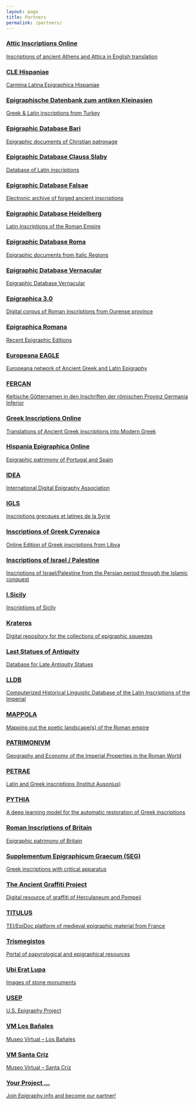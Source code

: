 ```yaml
---
layout: page
title: Partners
permalink: /partners/
---
```


### <a href="https://www.atticinscriptions.com/" target="blank">Attic Inscriptions Online
Inscriptions of ancient Athens and Attica in English translation

### <a href="http://cle.us.es/clehispaniae/index.jsf" target="blank">CLE Hispaniae
Carmina Latina Epigraphica Hispaniae

### <a href="https://www.epigraphik.uni-hamburg.de" target="blank"> Epigraphische Datenbank zum antiken Kleinasien
Greek & Latin inscriptions from Turkey

### <a href="https://www.edb.uniba.it/" target="blank"> Epigraphic Database Bari
Epigraphic documents of Christian patronage 

### <a href="http://db.edcs.eu/epigr/epi.php?s_sprache=en" target="blank"> Epigraphic Database Clauss Slaby
Database of Latin inscriptions

### <a href="http://edf.unive.it/" target="blank">Epigraphic Database Falsae
Electronic archive of forged ancient inscriptions

### <a href="http://edh-www.adw.uni-heidelberg.de" target="blank">Epigraphic Database Heidelberg 
Latin inscriptions of the Roman Empire

### <a href="http://www.edr-edr.it/" target="blank">Epigraphic Database Roma
Epigraphic documents from Italic Regions

### <a href="http://edvcorpus.com/wp" target="blank"> Epigraphic Database Vernacular 
Epigraphic Database Vernacular

### <a href="http://www.epigraphica30.com/" target="blank">Epigraphica 3.0 
Digital corpus of Roman inscriptions from Ourense province

### <a href="http://www.epigraphica-romana.fr/" target="blank">Epigraphica Romana 
Recent Epigraphic Editions

### <a href="https://www.eagle-network.eu" target="blank">Europeana EAGLE 
Europeana network of Ancient Greek and Latin Epigraphy

### <a href="http://gams.uni-graz.at/context:fercan" target="blank">FERCAN
Keltische Götternamen in den Inschriften der römischen Provinz Germania Inferior

### <a href="http://www.greekinscriptions.com/" target="blank">Greek Inscriptions Online 
Translations of Ancient Greek inscriptions into Modern Greek

### <a href="http://eda-bea.es/" target="blank">Hispania Epigraphica Online
Epigraphic patrimony of Portugal and Spain

### <a href="https://www.eagle-network.eu/about/who-we-are/" target="blank">IDEA
International Digital Epigraphy Association

### <a href="https://igls.mom.fr/" target="blank">IGLS
Inscriptions grecques et latines de la Syrie

### <a href="https://igcyr.unibo.it/" target="blank">Inscriptions of Greek Cyrenaica
Online Edition of Greek inscriptions from Libya

### <a href="http://cds.library.brown.edu/projects/Inscriptions/index.shtml" target="blank">Inscriptions of Israel / Palestine
Inscriptions of Israel/Palestine from the Persian period through the Islamic conquest 

### <a href="http://sicily.classics.ox.ac.uk/" target="blank">I.Sicily
Inscriptions of Sicily

### <a href="https://www.ias.edu/krateros" target="blank">Krateros
Digital repository for the collections of epigraphic squeezes

### <a href="http://laststatues.classics.ox.ac.uk/" target="blank">Last Statues of Antiquity
Database for Late Antiquity Statues

### <a href="http://lldb.elte.hu/" target="blank">LLDB
Computerized Historical Linguistic Database of the Latin Inscriptions of the Imperial

### <a href="https://mappola.eu/" target="blank">MAPPOLA
Mapping out the poetic landscape(s) of the Roman empire 

### <a href="http://patrimonium.huma-num.fr/" target="blank">PATRIMONIVM
Geography and Economy of the Imperial Properties in the Roman World

### <a href="http://petrae.huma-num.fr/fr/" target="blank">PETRAE
Latin and Greek inscriptions (Institut Ausonius)

### <a href="https://github.com/sommerschield/ancient-text-restoration" target="blank">PYTHIA
A deep learning model for the automatic restoration of Greek inscriptions

### <a href="https://romaninscriptionsofbritain.org/" target="blank">Roman Inscriptions of Britain 
Epigraphic patrimony of Britain

### <a href="http://referenceworks.brillonline.com/browse/supplementum-epigraphicum-graecum" target="blank">Supplementum Epigraphicum Graecum (SEG)
Greek inscriptions with critical apparatus

### <a href="http://ancientgraffiti.org/Graffiti/" target="blank">The Ancient Graffiti Project
Digital resource of graffiti of Herculaneum and Pompeii

### <a href="http://titulus.huma-num.fr/" target="blank">TITULUS
TEI/EpiDoc platform of medieval epigraphic material from France

### <a href="https://www.trismegistos.org/" target="blank">Trismegistos
Portal of papyrological and epigraphical resources

### <a href="http://lupa.at/" target="blank">Ubi Erat Lupa 
Images of stone monuments

### <a href="http://usepigraphy.brown.edu/" target="blank">USEP
U.S. Epigraphy Project

### <a href="https://sketchfab.com/banalesmuseovirtual" target="blank">VM Los Bañales
Museo Virtual – Los Bañales

### <a href="https://sketchfab.com/santacrizmv" target="blank">VM Santa Criz 
Museo Virtual – Santa Criz

### <a href="mailto:info@epigraphy.info" target="blank">Your Project ... 
 Join Epigraphy.info and become our partner!
